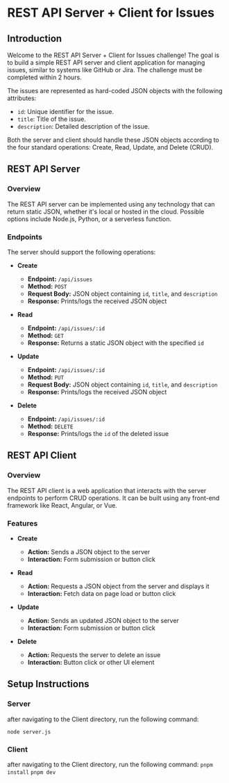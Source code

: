 
# REST API Server + Client for Issues

## Introduction

Welcome to the REST API Server + Client for Issues challenge! The goal is to build a simple REST API server and client application for managing issues, similar to systems like GitHub or Jira. The challenge must be completed within 2 hours.

The issues are represented as hard-coded JSON objects with the following attributes:
- `id`: Unique identifier for the issue.
- `title`: Title of the issue.
- `description`: Detailed description of the issue.

Both the server and client should handle these JSON objects according to the four standard operations: Create, Read, Update, and Delete (CRUD).

## REST API Server

### Overview

The REST API server can be implemented using any technology that can return static JSON, whether it's local or hosted in the cloud. Possible options include Node.js, Python, or a serverless function.

### Endpoints

The server should support the following operations:

- **Create**
  - **Endpoint:** `/api/issues`
  - **Method:** `POST`
  - **Request Body:** JSON object containing `id`, `title`, and `description`
  - **Response:** Prints/logs the received JSON object

- **Read**
  - **Endpoint:** `/api/issues/:id`
  - **Method:** `GET`
  - **Response:** Returns a static JSON object with the specified `id`

- **Update**
  - **Endpoint:** `/api/issues/:id`
  - **Method:** `PUT`
  - **Request Body:** JSON object containing `id`, `title`, and `description`
  - **Response:** Prints/logs the received JSON object

- **Delete**
  - **Endpoint:** `/api/issues/:id`
  - **Method:** `DELETE`
  - **Response:** Prints/logs the `id` of the deleted issue

## REST API Client

### Overview

The REST API client is a web application that interacts with the server endpoints to perform CRUD operations. It can be built using any front-end framework like React, Angular, or Vue.

### Features

- **Create**
  - **Action:** Sends a JSON object to the server
  - **Interaction:** Form submission or button click

- **Read**
  - **Action:** Requests a JSON object from the server and displays it
  - **Interaction:** Fetch data on page load or button click

- **Update**
  - **Action:** Sends an updated JSON object to the server
  - **Interaction:** Form submission or button click

- **Delete**
  - **Action:** Requests the server to delete an issue
  - **Interaction:** Button click or other UI element

## Setup Instructions

### Server
after navigating to the Client directory, run the following command:

`node server.js `

### Client

after navigating to the Client directory, run the following command:
`pnpm install`
`pnpm dev`
